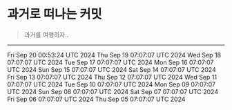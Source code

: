 # 과거로 떠나는 커밋

> 과거를 여행하자..

---
Fri Sep 20 00:53:24 UTC 2024
Thu Sep 19 07:07:07 UTC 2024
Wed Sep 18 07:07:07 UTC 2024
Tue Sep 17 07:07:07 UTC 2024
Mon Sep 16 07:07:07 UTC 2024
Sun Sep 15 07:07:07 UTC 2024
Sat Sep 14 07:07:07 UTC 2024
Fri Sep 13 07:07:07 UTC 2024
Thu Sep 12 07:07:07 UTC 2024
Wed Sep 11 07:07:07 UTC 2024
Tue Sep 10 07:07:07 UTC 2024
Mon Sep 09 07:07:07 UTC 2024
Sun Sep 08 07:07:07 UTC 2024
Sat Sep 07 07:07:07 UTC 2024
Fri Sep 06 07:07:07 UTC 2024
Thu Sep 05 07:07:07 UTC 2024
